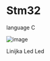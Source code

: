 # Stm32
language C

![image](https://user-images.githubusercontent.com/103695808/218870273-56b0f7bf-fded-467c-8abd-72cc9009264c.png)

Linijka Led
Led

